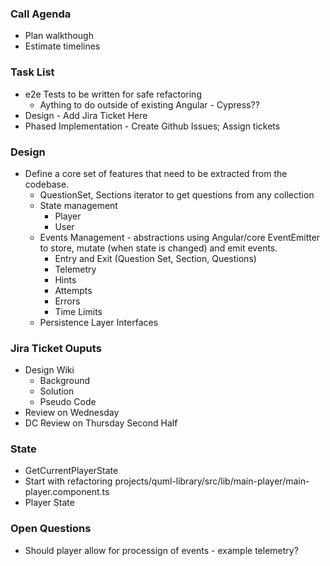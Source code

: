 ### Call Agenda

- Plan walkthough
- Estimate timelines

### Task List

- e2e Tests to be written for safe refactoring
  - Aything to do outside of existing Angular - Cypress??
- Design - Add Jira Ticket Here
- Phased Implementation - Create Github Issues; Assign tickets

### Design

- Define a core set of features that need to be extracted from the codebase.
  - QuestionSet, Sections iterator to get questions from any collection
  - State management
    - Player
    - User
  - Events Management - abstractions using Angular/core EventEmitter to store, mutate (when state is changed) and emit events.
    - Entry and Exit (Question Set, Section, Questions)
    - Telemetry
    - Hints
    - Attempts
    - Errors
    - Time Limits
  - Persistence Layer Interfaces

### Jira Ticket Ouputs

- Design Wiki
  - Background
  - Solution
  - Pseudo Code
- Review on Wednesday
- DC Review on Thursday Second Half

### State

- GetCurrentPlayerState
- Start with refactoring projects/quml-library/src/lib/main-player/main-player.component.ts
- Player State

### Open Questions

- Should player allow for processign of events - example telemetry?
